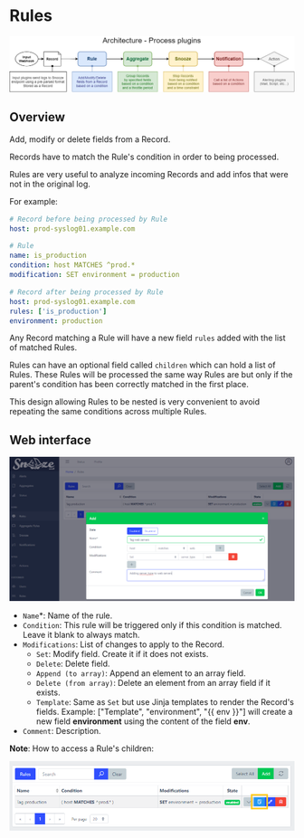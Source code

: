 # Rules

![Architecture](images/architecture.png)

## Overview

Add, modify or delete fields from a Record.

Records have to match the Rule's condition in order to being processed.

Rules are very useful to analyze incoming Records and add infos that were not in the original log.

For example:
```yaml
# Record before being processed by Rule
host: prod-syslog01.example.com
```
```yaml
# Rule
name: is_production
condition: host MATCHES ^prod.*
modification: SET environment = production
```
```yaml
# Record after being processed by Rule
host: prod-syslog01.example.com
rules: ['is_production']
environment: production
```
Any Record matching a Rule will have a new field `rules` added with the list of matched Rules.

Rules can have an optional field called `children` which can hold a list of Rules. These Rules will be processed the same way Rules are but only if the parent's condition has been correctly matched in the first place.

This design allowing Rules to be nested is very convenient to avoid repeating the same conditions across multiple Rules.

## Web interface ##

![Rules](images/web_rules.png)

* `Name`*: Name of the rule.
* `Condition`: This rule will be triggered only if this condition is matched. Leave it blank to always match.
* `Modifications`: List of changes to apply to the Record.
	- `Set`: Modify field. Create it if it does not exists.
	- `Delete`: Delete field.
	- `Append (to array)`: Append an element to an array field.
	- `Delete (from array)`: Delete an element from an array field if it exists.
	- `Template`: Same as `Set` but use Jinja templates to render the Record's fields.
	   Example: ["Template", "environment", "{{ env }}"] will create a new field **environment** using the content of the field  **env**.
* `Comment`: Description.

**Note**: How to access a Rule's children:

![Rules](images/web_rules_children.png)
